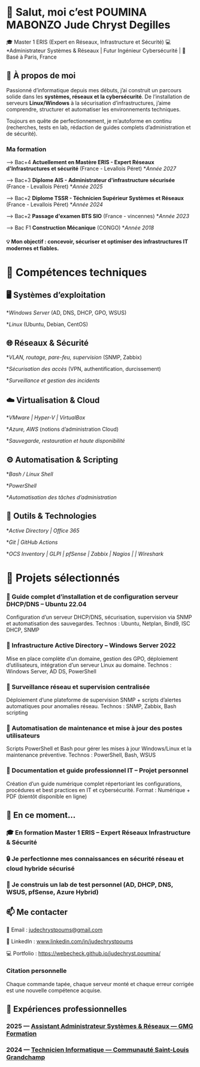 # 👋 Salut, moi c’est POUMINA MABONZO Jude Chryst Degilles

🎓 Master 1 ERIS (Expert en Réseaux, Infrastructure et Sécurité)
💻 *Administrateur Systèmes & Réseaux | Futur Ingénieur Cybersécurité |
📍 Basé à Paris, France

## 🚀 À propos de moi

Passionné d’informatique depuis mes débuts, j’ai construit un parcours solide dans les **systèmes, réseaux et la cybersécurité**.
De l’installation de serveurs **Linux/Windows** à la sécurisation d’infrastructures, j’aime comprendre, structurer et automatiser les environnements techniques.

Toujours en quête de perfectionnement, je m’autoforme en continu (recherches, tests en lab, rédaction de guides complets d’administration et de sécurité).

### Ma formation

--> Bac+4 **Actuellement en Mastère ERIS - Expert Réseaux d'Infrastructures et sécurité**    (France - Levallois Péret)    **Année 2027*

--> Bac+3 **Diplome AIS - Administrateur d'infrastructure sécurisée**    (France - Levallois Péret)    **Année 2025*

--> Bac+2 **Diplome TSSR - Téchnicien Supérieur Systèmes et Réseaux**    (France - Levallois Péret)    **Année 2024*

--> Bac+2 **Passage d'examen BTS SIO**     (France - vincennes)    **Année 2023*

--> Bac F1 **Construction Mécanique**      (CONGO)    **Année 2018*

#### 💡 Mon objectif : concevoir, sécuriser et optimiser des infrastructures IT modernes et fiables.

# 🧠 Compétences techniques
## 🖥️ Systèmes d’exploitation

**Windows Server* (AD, DNS, DHCP, GPO, WSUS)

**Linux* (Ubuntu, Debian, CentOS)


## 🌐 Réseaux & Sécurité

**VLAN, routage, pare-feu, supervision* (SNMP, Zabbix)

**Sécurisation des accès* (VPN, authentification, durcissement)

**Surveillance et gestion des incidents*


## ☁️ Virtualisation & Cloud

**VMware | Hyper-V | VirtualBox*

**Azure, AWS* (notions d’administration Cloud)

**Sauvegarde, restauration et haute disponibilité*


## ⚙️ Automatisation & Scripting

**Bash / Linux Shell*

**PowerShell*

**Automatisation des tâches d’administration*


## 🧰 Outils & Technologies

**Active Directory | Office 365*

**Git | GitHub Actions*

**OCS Inventory | GLPI | pfSense | Zabbix | Nagios | | Wireshark*


# 🧩 Projets sélectionnés

### 🔹 Guide complet d’installation et de configuration serveur DHCP/DNS – Ubuntu 22.04

Configuration d’un serveur DHCP/DNS, sécurisation, supervision via SNMP et automatisation des sauvegardes.
Technos : Ubuntu, Netplan, Bind9, ISC DHCP, SNMP

### 🔹 Infrastructure Active Directory – Windows Server 2022

Mise en place complète d’un domaine, gestion des GPO, déploiement d’utilisateurs, intégration d’un serveur Linux au domaine.
Technos : Windows Server, AD DS, PowerShell

### 🔹 Surveillance réseau et supervision centralisée

Déploiement d’une plateforme de supervision SNMP + scripts d’alertes automatiques pour anomalies réseau.
Technos : SNMP, Zabbix, Bash scripting

### 🔹 Automatisation de maintenance et mise à jour des postes utilisateurs

Scripts PowerShell et Bash pour gérer les mises à jour Windows/Linux et la maintenance préventive.
Technos : PowerShell, Bash, WSUS

### 🔹 Documentation et guide professionnel IT – Projet personnel

Création d’un guide numérique complet répertoriant les configurations, procédures et best practices en IT et cybersécurité.
Format : Numérique + PDF (bientôt disponible en ligne)

## 🌱 En ce moment...

### 🎓 En formation Master 1 ERIS – Expert Réseaux Infrastructure & Sécurité

### 🔒 Je perfectionne mes connaissances en sécurité réseau et cloud hybride sécurisé

### 🧪 Je construis un lab de test personnel (AD, DHCP, DNS, WSUS, pfSense, Azure Hybrid)


## 📫 Me contacter

📧 Email : judechrystpoums@gmail.com

💼 LinkedIn : www.linkedin.com/in/judechrystpoums

💻 Portfolio : https://webecheck.github.io/judechryst.poumina/

### Citation personnelle

Chaque commande tapée, chaque serveur monté et chaque erreur corrigée est une nouvelle compétence acquise.




## 🧰 Expériences professionnelles


### 2025 — [Assistant Administrateur Systèmes & Réseaux — GMG Formation](https://github.com/webecheck/judechryst.poumina/blob/main/_experiences/experience1.md)

### 2024 — [Technicien Informatique — Communauté Saint-Louis Grandchamp](https://github.com/webecheck/judechryst.poumina/blob/main/_experiences/experience2.md)

